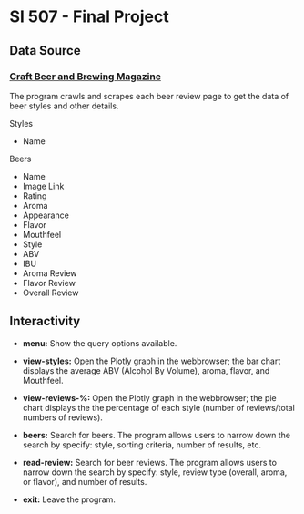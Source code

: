 # SI 507 - Final Project
## Data Source

### [Craft Beer and Brewing Magazine](https://beerandbrewing.com/)
The program crawls and scrapes each beer review page to get the data of beer styles and other details.

Styles

- Name

Beers

- Name
- Image Link
- Rating
- Aroma
- Appearance
- Flavor
- Mouthfeel
- Style
- ABV
- IBU
- Aroma Review
- Flavor Review
- Overall Review


## Interactivity

- **menu:** Show the query options available.

- **view-styles:** Open the Plotly graph in the webbrowser; the bar chart displays the average ABV (Alcohol By Volume), aroma, flavor, and Mouthfeel.  

- **view-reviews-%:** Open the Plotly graph in the webbrowser; the pie chart displays the the percentage of each style (number of reviews/total numbers of reviews).  

- **beers:** Search for beers. The program allows users to narrow down the search by specify: style, sorting criteria, number of results, etc.

- **read-review:** Search for beer reviews. The program allows users to narrow down the search by specify: style, review type (overall, aroma, or flavor), and number of results.

- **exit:** Leave the program.

